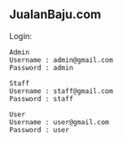 ## JualanBaju.com

Login:

    Admin
    Username : admin@gmail.com
    Password : admin

    Staff
    Username : staff@gmail.com
    Password : staff

    User
    Username : user@gmail.com
    Password : user
